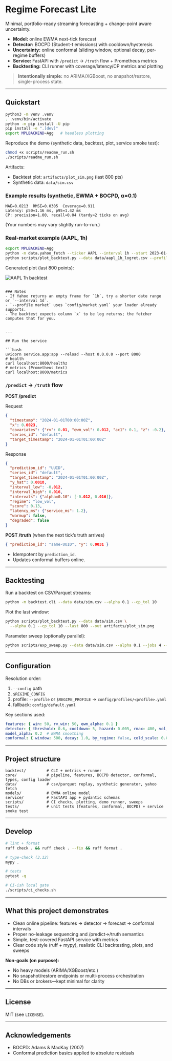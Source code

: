 
# Regime Forecast Lite

Minimal, portfolio-ready streaming forecasting + change-point aware uncertainty.
- **Model:** online EWMA next-tick forecast  
- **Detector:** BOCPD (Student-t emissions) with cooldown/hysteresis  
- **Uncertainty:** online conformal (sliding window, optional decay, per-regime buffers)  
- **Service:** FastAPI with `/predict` → `/truth` flow + Prometheus metrics  
- **Backtesting:** CLI runner with coverage/latency/CP metrics and plotting

> **Intentionally simple:** no ARIMA/XGBoost, no snapshot/restore, single-process state.

---

## Quickstart

```bash
python3 -m venv .venv
. .venv/bin/activate
python -m pip install -U pip
pip install -e ".[dev]"
export MPLBACKEND=Agg   # headless plotting
````

Reproduce the demo (synthetic data, backtest, plot, service smoke test):

```bash
chmod +x scripts/readme_run.sh
./scripts/readme_run.sh
```

Artifacts:

* Backtest plot: `artifacts/plot_sim.png` (last 800 pts)
* Synthetic data: `data/sim.csv`

### Example results (synthetic, EWMA + BOCPD, α=0.1)

```
MAE=0.0213  RMSE=0.0305  Coverage=0.911
Latency: p50≈1.16 ms, p95≈1.42 ms
CP: precision=1.00, recall≈0.04 (tardy≈2 ticks on avg)
```

(Your numbers may vary slightly run-to-run.)

### Real-market example (AAPL, 1h)
```bash
export MPLBACKEND=Agg
python -m data.yahoo_fetch --ticker AAPL --interval 1h --start 2023-01-01 --out data/aapl_1h_logret.csv
python scripts/plot_backtest.py --data data/aapl_1h_logret.csv --profile market --alpha 0.1 --cp_tol 10 --last 800 --out artifacts/plot_aapl.png
````

Generated plot (last 800 points):

![AAPL 1h backtest](artifacts/plot_AAPL.png)

```

### Notes
- If Yahoo returns an empty frame for `1h`, try a shorter date range or `--interval 1d`.
- `--profile market` uses `config/market.yaml` your loader already supports.
- The backtest expects column `x` to be log returns; the fetcher computes that for you.


---

## Run the service

```bash
uvicorn service.app:app --reload --host 0.0.0.0 --port 8000
# health
curl localhost:8000/healthz
# metrics (Prometheus text)
curl localhost:8000/metrics
```

### `/predict` → `/truth` flow

**POST /predict**

Request

```json
{
  "timestamp": "2024-01-01T00:00:00Z",
  "x": 0.0023,
  "covariates": {"rv": 0.01, "ewm_vol": 0.012, "ac1": 0.1, "z": -0.2},
  "series_id": "default",
  "target_timestamp": "2024-01-01T01:00:00Z"
}
```

Response

```json
{
  "prediction_id": "UUID",
  "series_id": "default",
  "target_timestamp": "2024-01-01T01:00:00Z",
  "y_hat": 0.0018,
  "interval_low": -0.012,
  "interval_high": 0.016,
  "intervals": {"alpha=0.10": [-0.012, 0.016]},
  "regime": "low_vol",
  "score": 0.13,
  "latency_ms": {"service_ms": 1.2},
  "warmup": false,
  "degraded": false
}
```

**POST /truth** (when the next tick’s truth arrives)

```json
{ "prediction_id": "same-UUID", "y": 0.0031 }
```

* Idempotent by `prediction_id`.
* Updates conformal buffers online.

---

## Backtesting

Run a backtest on CSV/Parquet streams:

```bash
python -m backtest.cli --data data/sim.csv --alpha 0.1 --cp_tol 10
```

Plot the last window:

```bash
python scripts/plot_backtest.py --data data/sim.csv \
  --alpha 0.1 --cp_tol 10 --last 800 --out artifacts/plot_sim.png
```

Parameter sweep (optionally parallel):

```bash
python scripts/exp_sweep.py --data data/sim.csv --alpha 0.1 --jobs 4 --smoke 20 --out sweep.jsonl
```

---

## Configuration

Resolution order:

1. `--config` path
2. `$REGIME_CONFIG`
3. profile: `--profile` or `$REGIME_PROFILE` → `config/profiles/<profile>.yaml`
4. fallback: `config/default.yaml`

Key sections used:

```yaml
features: { win: 50, rv_win: 50, ewm_alpha: 0.1 }
detector: { threshold: 0.6, cooldown: 5, hazard: 0.005, rmax: 400, vol_threshold: 0.02 }
model_alpha: 0.2  # EWMA smoothing
conformal: { window: 500, decay: 1.0, by_regime: false, cold_scale: 0.01, alpha_main: 0.1, alphas: [0.1] }
```

---

## Project structure

```
backtest/         # CLI + metrics + runner
core/             # pipeline, features, BOCPD detector, conformal, types, config loader
data/             # csv/parquet replay, synthetic generator, yahoo fetch
models/           # EWMA online model
service/          # FastAPI app + pydantic schemas
scripts/          # CI checks, plotting, demo runner, sweeps
tests/            # unit tests (features, conformal, BOCPD) + service smoke test
```

---

## Develop

```bash
# lint + format
ruff check . && ruff check . --fix && ruff format .

# type-check (3.12)
mypy .

# tests
pytest -q

# CI-ish local gate
./scripts/ci_checks.sh
```

---

## What this project demonstrates

* Clean online pipeline: features → detector → forecast → conformal intervals
* Proper no-leakage sequencing and /predict→/truth semantics
* Simple, test-covered FastAPI service with metrics
* Clear code style (ruff + mypy), realistic CLI backtesting, plots, and sweeps

**Non-goals (on purpose):**

* No heavy models (ARIMA/XGBoost/etc.)
* No snapshot/restore endpoints or multi-process orchestration
* No DBs or brokers—kept minimal for clarity

---

## License

MIT (see `LICENSE`).

---

## Acknowledgements

* BOCPD: Adams & MacKay (2007)
* Conformal prediction basics applied to absolute residuals
